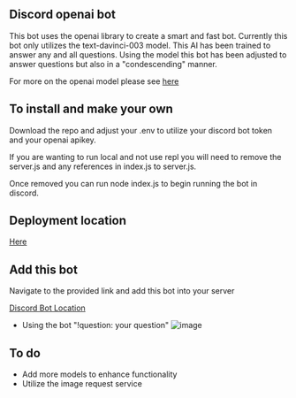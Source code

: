## Discord openai bot

This bot uses the openai library to create a smart and fast bot. Currently this bot only utilizes the text-davinci-003 model. This AI has been trained to answer any and all questions. Using the model this bot has been adjusted to answer questions but also in a "condescending" manner.

For more on the openai model please see [here](https://beta.openai.com/docs/models/gpt-3)

## To install and make your own

Download the repo and adjust your .env to utilize your discord bot token and your openai apikey.

If you are wanting to run local and not use repl you will need to remove the server.js and any references in index.js to server.js.

Once removed you can run node index.js to begin running the bot in discord.

## Deployment location

[Here](https://replit.com/@DLaMott1/openaiPocDiscordBot)

## Add this bot

Navigate to the provided link and add this bot into your server

[Discord Bot Location](https://discord.com/developers/applications/1058392053056286720/information)


- Using the bot "!question: your question"
![image](https://user-images.githubusercontent.com/66742430/210098539-a81a517f-9385-4621-81b7-133b395f0eb1.png)

## To do
- Add more models to enhance functionality
- Utilize the image request service
